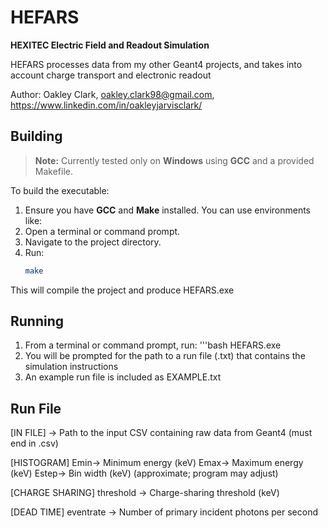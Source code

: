 # HEFARS  
**HEXITEC Electric Field and Readout Simulation**

HEFARS processes data from my other Geant4 projects, and takes into account charge transport and electronic readout

Author: Oakley Clark, oakley.clark98@gmail.com, https://www.linkedin.com/in/oakleyjarvisclark/

## Building

> **Note:** Currently tested only on **Windows** using **GCC** and a provided Makefile.

To build the executable:

1. Ensure you have **GCC** and **Make** installed. You can use environments like:
2. Open a terminal or command prompt.
3. Navigate to the project directory.
4. Run:
   ```bash
   make

This will compile the project and produce HEFARS.exe

## Running

1. From a terminal or command prompt, run:
    '''bash
    HEFARS.exe
2. You will be prompted for the path to a run file (.txt) that contains the simulation instructions
3. An example run file is included as EXAMPLE.txt

## Run File

[IN FILE] -> Path to the input CSV containing raw data from Geant4 (must end in .csv)

[HISTOGRAM]
Emin-> Minimum energy (keV)
Emax-> Maximum energy (keV)
Estep-> Bin width (keV) (approximate; program may adjust)

[CHARGE SHARING]
threshold -> Charge-sharing threshold (keV)

[DEAD TIME]
eventrate -> Number of primary incident photons per second